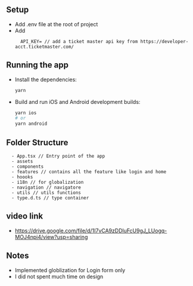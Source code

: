 
## Setup

- Add .env file at the root of project
- Add 
  ```BASE_URL=BASE_URL=https://app.ticketmaster.com/discovery/v2
    API_KEY= // add a ticket master api key from https://developer-acct.ticketmaster.com/
  ```


## Running the app

- Install the dependencies:

  ```sh
  yarn
  ```

- Build and run iOS and Android development builds:

  ```sh
  yarn ios
  # or
  yarn android
  ```

## Folder Structure
  ```-src
    - App.tsx // Entry point of the app
    - assets 
    - components
    - features // contains all the feature like login and home
    - hoooks
    - i18n // for globalization
    - navigation // navigatore
    - utils // utils functions
    - type.d.ts // type container
```

## video link

- https://drive.google.com/file/d/1I7vCA9zDDluFcU9gJ_LUogq-MOJ4npi4/view?usp=sharing

## Notes

- Implemented globlization for Login form only
- I did not spent much time on design 


